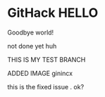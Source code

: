 # GitHack HELLO

Goodbye world!

not done yet huh

THIS IS MY TEST BRANCH


ADDED IMAGE
ginincx

this is the fixed issue .
ok?

